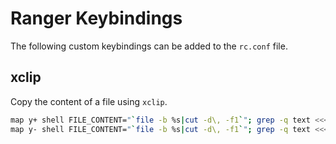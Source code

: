 # Ranger Keybindings
The following custom keybindings can be added to the `rc.conf` file.

## xclip
Copy the content of a file using `xclip`.

```bash
map y+ shell FILE_CONTENT="`file -b %s|cut -d\, -f1`"; grep -q text <<< $FILE_CONTENT && xclip -r -selection clipboard < %s || echo "Can't copy '$FILE_CONTENT' -> %s"
map y- shell FILE_CONTENT="`file -b %s|cut -d\, -f1`"; grep -q text <<< $FILE_CONTENT && xclip -r < %s || echo "Can't copy '$FILE_CONTENT' -> %s"
```

